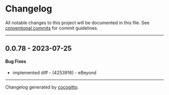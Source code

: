 # Changelog
All notable changes to this project will be documented in this file. See [conventional commits](https://www.conventionalcommits.org/) for commit guidelines.

- - -
## 0.0.78 - 2023-07-25
#### Bug Fixes
- implemented diff - (4253916) - eBeyond

- - -

Changelog generated by [cocogitto](https://github.com/cocogitto/cocogitto).